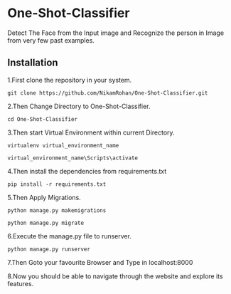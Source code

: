 # One-Shot-Classifier
Detect The Face from the Input image and Recognize the person in Image from very few past examples.

## Installation

1.First clone the repository in your system.

`git clone https://github.com/NikamRohan/One-Shot-Classifier.git`

2.Then Change Directory to One-Shot-Classifier.

`cd One-Shot-Classifier`

3.Then start Virtual Environment within current Directory.

`virtualenv virtual_environment_name`

`virtual_environment_name\Scripts\activate`

4.Then install the dependencies from requirements.txt

`pip install -r requirements.txt`

5.Then Apply Migrations.

`python manage.py makemigrations`

`python manage.py migrate`

6.Execute the manage.py file to runserver.

`python manage.py runserver`

7.Then Goto your favourite Browser and Type in localhost:8000

8.Now you should be able to navigate through the website and explore its features.

